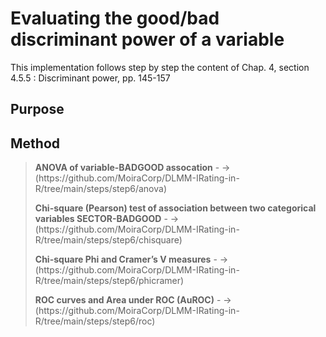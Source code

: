 # Evaluating the good/bad discriminant power of a variable

This implementation follows step by step the content of Chap. 4, section 4.5.5 :  Discriminant power, pp. 145-157<br>

## Purpose

## Method

> <p><strong>ANOVA of variable-BADGOOD assocation</strong> - -> (https://github.com/MoiraCorp/DLMM-IRating-in-R/tree/main/steps/step6/anova)</p>
> <p><strong>Chi-square (Pearson) test of association between two categorical variables SECTOR-BADGOOD</strong> - -> (https://github.com/MoiraCorp/DLMM-IRating-in-R/tree/main/steps/step6/chisquare)</p>
> <p><strong>Chi-square Phi and Cramer’s V measures</strong> - -> (https://github.com/MoiraCorp/DLMM-IRating-in-R/tree/main/steps/step6/phicramer)</p>
> <p><strong>ROC curves and Area under ROC (AuROC)</strong> - -> (https://github.com/MoiraCorp/DLMM-IRating-in-R/tree/main/steps/step6/roc)</p>

